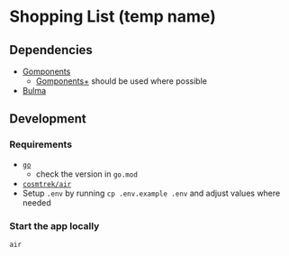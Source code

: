 # Shopping List (temp name)

## Dependencies
- [Gomponents](https://www.gomponents.com/)
  - [Gomponents+](https://www.gomponents.com/) should be used where possible
- [Bulma](https://bulma.io/)

## Development
### Requirements
- [`go`](https://go.dev/)
  - check the version in `go.mod`
- [`cosmtrek/air`](https://github.com/cosmtrek/air)
- Setup `.env` by running `cp .env.example .env` and adjust values where needed

### Start the app locally
```
air
```